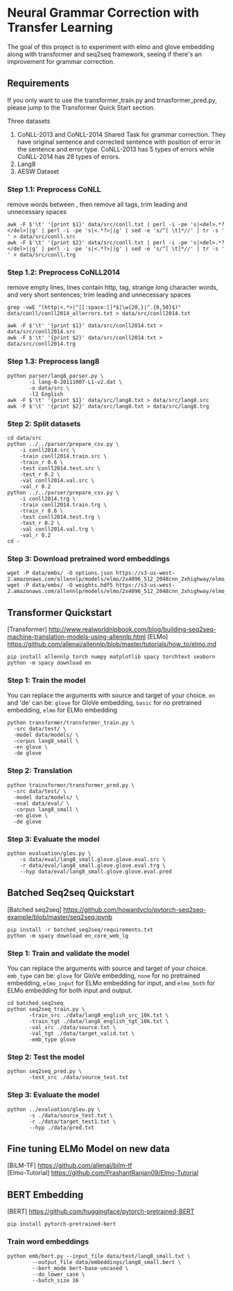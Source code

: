 # Neural Grammar Correction with Transfer Learning

The goal of this project is to experiment with elmo and glove embedding along with transformer and seq2seq framework, seeing if there's an improvement for grammar correction. 

## Requirements
If you only want to use the transformer_train.py and trnasformer_pred.py, please jump to the Transformer Quick Start section.

Three datasets
1. CoNLL-2013 and CoNLL-2014 Shared Task for grammar correction. They have original sentence and corrected sentence with position of error in the sentence and error type. CoNLL-2013 has 5 types of errors while CoNLL-2014 has 28 types of errors. 
2. Lang8
3. AESW Dataset 


### Step 1.1: Preprocess CoNLL
remove words between <del></del>, then remove all tags, trim leading and unnecessary spaces 

```
awk -F $'\t' '{print $1}' data/src/conll.txt | perl -i -pe 's|<del>.*?</del>||g' | perl -i -pe 's|<.*?>||g' | sed -e 's/^[ \t]*//' | tr -s ' ' > data/src/conll.src
awk -F $'\t' '{print $2}' data/src/conll.txt | perl -i -pe 's|<del>.*?</del>||g' | perl -i -pe 's|<.*?>||g' | sed -e 's/^[ \t]*//' | tr -s ' ' > data/src/conll.trg
```

### Step 1.2: Preprocess CoNLL2014
remove empty lines, lines contain http, tag, strange long character words, and very short sentences; trim leading and unnecessary spaces 

```
grep -vwE "(http|<.*>|^[[:space:]]*$|\w{20,}|^.{0,50}$)" data/conll/conll2014_allerrors.txt > data/src/conll2014.txt

awk -F $'\t' '{print $1}' data/src/conll2014.txt > data/src/conll2014.src  
awk -F $'\t' '{print $2}' data/src/conll2014.txt > data/src/conll2014.trg  
```

### Step 1.3: Preprocess lang8
```
python parser/lang8_parser.py \
       -i lang-8-20111007-L1-v2.dat \
       -o data/src \
       -l2 English
awk -F $'\t' '{print $1}' data/src/lang8.txt > data/src/lang8.src 
awk -F $'\t' '{print $2}' data/src/lang8.txt > data/src/lang8.trg
```

### Step 2: Split datasets
```
cd data/src
python ../../parser/prepare_csv.py \
    -i conll2014.src \
    -train conll2014.train.src \
    -train_r 0.6 \
    -test conll2014.test.src \
    -test_r 0.2 \
    -val conll2014.val.src \
    -val_r 0.2
python ../../parser/prepare_csv.py \
    -i conll2014.trg \
    -train conll2014.train.trg \
    -train_r 0.6 \
    -test conll2014.test.trg \
    -test_r 0.2 \
    -val conll2014.val.trg \
    -val_r 0.2
cd -
```

### Step 3: Download pretrained word embeddings
```
wget -P data/embs/ -O options.json https://s3-us-west-2.amazonaws.com/allennlp/models/elmo/2x4096_512_2048cnn_2xhighway/elmo_2x4096_512_2048cnn_2xhighway_options.json
wget -P data/embs/ -O weights.hdf5 https://s3-us-west-2.amazonaws.com/allennlp/models/elmo/2x4096_512_2048cnn_2xhighway/elmo_2x4096_512_2048cnn_2xhighway_weights.hdf5
```

## Transformer Quickstart

[Transformer] http://www.realworldnlpbook.com/blog/building-seq2seq-machine-translation-models-using-allennlp.html
[ELMo] https://github.com/allenai/allennlp/blob/master/tutorials/how_to/elmo.md 

```
pip install allennlp torch numpy matplotlib spacy torchtext seaborn 
python -m spacy download en 
```

### Step 1: Train the model

You can replace the arguments with source and target of your choice. `en` and 'de' can be: `glove` for GloVe embedding, `basic` for no pretrained embedding, `elmo` for ELMo embedding 

```
python transformer/transformer_train.py \
  -src data/test/ \
  -model data/models/ \
  -corpus lang8_small \
  -en glove \
  -de glove
```

### Step 2: Translation
```
python trainsformer/transformer_pred.py \
  -src data/test/ \
  -model data/models/ \
  -eval data/eval/ \
  -corpus lang8_small \
  -en glove \
  -de glove
```

### Step 3: Evaluate the model
```
python evaluation/gleu.py \
    -s data/eval/lang8_small.glove.glove.eval.src \
    -r data/eval/lang8_small.glove.glove.eval.trg \
    --hyp data/eval/lang8_small.glove.glove.eval.pred
``` 

## Batched Seq2seq Quickstart

[Batched seq2seq] https://github.com/howardyclo/pytorch-seq2seq-example/blob/master/seq2seq.ipynb

``` 
pip install -r batched_seq2seq/requirements.txt
python -m spacy download en_core_web_lg
``` 

### Step 1: Train and validate the model

You can replace the arguments with source and target of your choice. `emb_type` can be: `glove` for GloVe embedding, `none` for no pretrained embedding, `elmo_input` for ELMo embedding for input, and `elmo_both` for ELMo embedding for both input and output. 

```
cd batched_seq2seq
python seq2seq_train.py \
       -train_src ./data/lang8_english_src_10k.txt \
       -train_tgt ./data/lang8_english_tgt_10k.txt \
       -val_src ./data/source.txt \
       -val_tgt ./data/target_valid.txt \
       -emb_type glove
```

### Step 2: Test the model
```
python seq2seq_pred.py \
       -test_src ./data/source_test.txt
```

### Step 3: Evaluate the model
```
python ../evaluation/gleu.py \
       -s ./data/source_test.txt \
       -r ./data/target_test1.txt \
       --hyp ./data/pred.txt

```

## Fine tuning ELMo Model on new data
[BiLM-TF] https://github.com/allenai/bilm-tf    
[Elmo-Tutorial] https://github.com/PrashantRanjan09/Elmo-Tutorial

## BERT Embedding

[BERT] https://github.com/huggingface/pytorch-pretrained-BERT

```
pip install pytorch-pretrained-bert
```

### Train word embeddings
```
python emb/bert.py --input_file data/test/lang8_small.txt \
        --output_file data/embeddings/lang8_small.bert \
        --bert_mode bert-base-uncased \
        --do_lower_case \
        --batch_size 16
```

